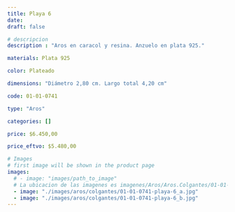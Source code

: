 ```yaml
---
title: Playa 6
date: 
draft: false

# descripcion
description : "Aros en caracol y resina. Anzuelo en plata 925."

materials: Plata 925

color: Plateado

dimensions: "Diámetro 2,80 cm. Largo total 4,20 cm"

code: 01-01-0741

type: "Aros"

categories: []

price: $6.450,00

price_eftvo: $5.480,00

# Images
# first image will be shown in the product page
images:
  # - image: "images/path_to_image"
  # La ubicacion de las imagenes es imagenes/Aros/Aros.Colgantes/01-01-0741-playa-6
  - image: "./images/aros/colgantes/01-01-0741-playa-6_a.jpg"
  - image: "./images/aros/colgantes/01-01-0741-playa-6_b.jpg"
---
```

